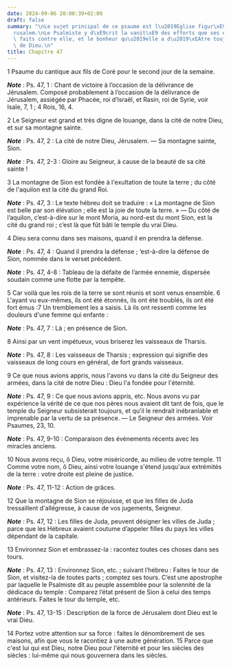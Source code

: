 ```yaml
---
date: 2024-09-06 20:00:39+02:00
draft: false
summary: "\nLe sujet principal de ce psaume est l\u2019Eglise figur\xE9e par J\xE9\
  rusalem.\nLe Psalmiste y d\xE9crit la vanit\xE9 des efforts que ses ennemis ont\
  \ faits contre elle, et le bonheur qu\u2019elle a d\u2019\xEAtre toujours la demeure\
  \ de Dieu.\n"
title: Chapitre 47
---
```





1 Psaume du cantique aux fils de Coré pour le second jour de la semaine.

***Note*** :  Ps. 47, 1 : Chant de victoire à l’occasion de la délivrance de Jérusalem. Composé probablement à l’occasion de la délivrance de Jérusalem, assiégée par Phacée, roi d’Israël, et Rasin, roi de Syrie, voir Isaïe, 7, 1 ; 4 Rois, 16, 4.


2 Le Seigneur est grand et très digne de louange, dans la cité de notre Dieu, et sur sa montagne sainte.

***Note*** :  Ps. 47, 2 : La cité de notre Dieu, Jérusalem. ― Sa montagne sainte, Sion.

***Note*** :  Ps. 47, 2-3 : Gloire au Seigneur, à cause de la beauté de sa cité sainte !

3 La montagne de Sion est fondée à l'exultation de toute la terre ; du côté de l'aquilon est la cité du grand Roi.

***Note*** :  Ps. 47, 3 : Le texte hébreu doit se traduire : « La montagne de Sion est belle par son élévation ; elle est la joie de toute la terre. » ― Du côté de l’aquilon, c’est-à-dire sur le mont Moria, au nord-est du mont Sion, est la cité du grand roi ; c’est là que fût bâti le temple du vrai Dieu.

4 Dieu sera connu dans ses maisons, quand il en prendra la défense.

***Note*** :  Ps. 47, 4 : Quand il prendra la défense ; ‘est-à-dire la défense de Sion, nommée dans le verset précédent.

***Note*** :  Ps. 47, 4-8 : Tableau de la défaite de l’armée ennemie, dispersée soudain comme une flotte par la tempête.


5 Car voilà que les rois de la terre se sont réunis et sont venus ensemble. 6 L'ayant vu eux-mêmes, ils ont été étonnés, ils ont été troublés, ils ont été fort émus :7 Un tremblement les a saisis. Là ils ont ressenti comme les douleurs d'une femme qui enfante :

***Note*** :  Ps. 47, 7 : Là ; en présence de Sion.

8 Ainsi par un vent impétueux, vous briserez les vaisseaux de Tharsis.

***Note*** :  Ps. 47, 8 : Les vaisseaux de Tharsis ; expression qui signifie des vaisseaux de long cours en général, de fort grands vaisseaux.


9 Ce que nous avions appris, nous l'avons vu dans la cité du Seigneur des armées, dans la cité de notre Dieu : Dieu l'a fondée pour l'éternité.

***Note*** :  Ps. 47, 9 : Ce que nous avions appris, etc. Nous avons vu par expérience la vérité de ce que nos pères nous avaient dit tant de fois, que le temple du Seigneur subsisterait toujours, et qu’il le rendrait inébranlable et imprenable par la vertu de sa présence. ― Le Seigneur des armées. Voir Psaumes, 23, 10.

***Note*** :  Ps. 47, 9-10 : Comparaison des événements récents avec les miracles anciens.


10 Nous avons reçu, ô Dieu, votre miséricorde, au milieu de votre temple. 11 Comme votre nom, ô Dieu, ainsi votre louange s'étend jusqu'aux extrémités de la terre : votre droite est pleine de justice.

***Note*** :  Ps. 47, 11-12 : Action de grâces.

12 Que la montagne de Sion se réjouisse, et que les filles de Juda tressaillent d'allégresse, à cause de vos jugements, Seigneur.

***Note*** :  Ps. 47, 12 : Les filles de Juda, peuvent désigner les villes de Juda ; parce que les Hébreux avaient coutume d’appeler filles du pays les villes dépendant de la capitale.


13 Environnez Sion et embrassez-la : racontez toutes ces choses dans ses tours.

***Note*** :  Ps. 47, 13 : Environnez Sion, etc. ; suivant l’hébreu : Faites le tour de Sion, et visitez-la de toutes parts ; comptez ses tours. C’est une apostrophe par laquelle le Psalmiste dit au peuple assemblée pour la solennité de la dédicace du temple : Comparez l’état présent de Sion à celui des temps antérieurs. Faites le tour du temple, etc.

***Note*** :  Ps. 47, 13-15 : Description de la force de Jérusalem dont Dieu est le vrai Dieu.

14 Portez votre attention sur sa force : faites le dénombrement de ses maisons, afin que vous le racontiez à une autre génération. 15 Parce que c'est lui qui est Dieu, notre Dieu pour l'éternité et pour les siècles des siècles : lui-même qui nous gouvernera dans les siècles.

